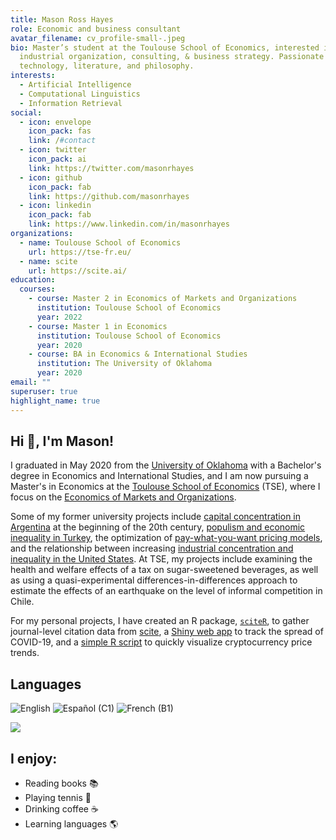 ```yaml
---
title: Mason Ross Hayes
role: Economic and business consultant
avatar_filename: cv_profile-small-.jpeg
bio: Master’s student at the Toulouse School of Economics, interested in
  industrial organization, consulting, & business strategy. Passionate about
  technology, literature, and philosophy.
interests:
  - Artificial Intelligence
  - Computational Linguistics
  - Information Retrieval
social:
  - icon: envelope
    icon_pack: fas
    link: /#contact
  - icon: twitter
    icon_pack: ai
    link: https://twitter.com/masonrhayes
  - icon: github
    icon_pack: fab
    link: https://github.com/masonrhayes
  - icon: linkedin
    icon_pack: fab
    link: https://www.linkedin.com/in/masonrhayes
organizations:
  - name: Toulouse School of Economics
    url: https://tse-fr.eu/
  - name: scite
    url: https://scite.ai/
education:
  courses:
    - course: Master 2 in Economics of Markets and Organizations
      institution: Toulouse School of Economics
      year: 2022
    - course: Master 1 in Economics
      institution: Toulouse School of Economics
      year: 2020
    - course: BA in Economics & International Studies
      institution: The University of Oklahoma
      year: 2020
email: ""
superuser: true
highlight_name: true
---
```



## Hi :wave:, I'm Mason!

I graduated in May 2020 from the [University of Oklahoma](https://www.ou.edu/) with a Bachelor's degree in Economics and International Studies, and I am now pursuing a Master's in Economics at the [Toulouse School of Economics](https://tse-fr.eu/) (TSE), where I focus on the [Economics of Markets and Organizations](https://www.tse-fr.eu/master-emo-international-track).

Some of my former university projects include [capital concentration in Argentina](https://masonrhayes.com/publication/radical-party/) at the beginning of the 20th century, [populism and economic inequality in Turkey](https://masonrhayes.com/publication/populism-and-inequality-in-turkey/), the optimization of [pay-what-you-want pricing models](https://masonrhayes.com/publication/pwyw/pwyw.pdf), and the relationship between increasing [industrial concentration and inequality in the United States](https://masonrhayes.com/publication/the-inegalitarian-spiral/). At TSE, my projects include examining the health and welfare effects of a tax on sugar-sweetened beverages, as well as using a quasi-experimental differences-in-differences approach to estimate the effects of an earthquake on the level of informal competition in Chile.

For my personal projects, I have created an R package, [`sciteR`](https://github.com/masonrhayes/sciteR), to gather journal-level citation data from [scite](https://scite.ai), a [Shiny web app](https://masonrhayes.shinyapps.io/coronavirus_app/) to track the spread of COVID-19, and a [simple R script](https://github.com/masonrhayes/cryptocurrency_analysis) to quickly visualize cryptocurrency price trends.

## Languages

![English](https://img.shields.io/static/v1?label=language&message=English%20%28native%29&color=blue) ![Español (C1)](https://img.shields.io/static/v1?label=language&message=Español%20%28C1%29&color=yellow) ![French (B1)](https://img.shields.io/static/v1?label=language&message=Français%20%28B1%29&color=crimson)

<a href="https://github.com/anuraghazra/github-readme-stats">
  <img align="center" src="https://github-readme-stats.vercel.app/api/top-langs/?username=masonrhayes&hide=postscript,tex,html&theme=graywhite" />
</a>

## I enjoy:

* Reading books :books:
* Playing tennis :tennis:
* Drinking coffee :coffee:
* Learning languages :earth_americas: